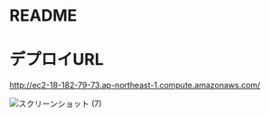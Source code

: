 # README

# デプロイURL
http://ec2-18-182-79-73.ap-northeast-1.compute.amazonaws.com/

![スクリーンショット (7)](https://user-images.githubusercontent.com/50996376/67036298-50683980-f156-11e9-8da3-72cdccc0faf4.png)

